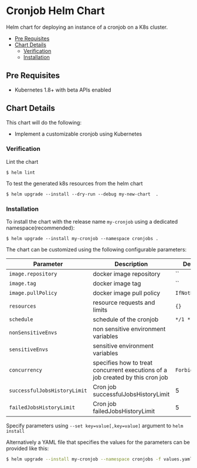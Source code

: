 # Cronjob Helm Chart

Helm chart for deploying an instance of a cronjob on a K8s cluster.

<!-- START doctoc generated TOC please keep comment here to allow auto update -->
<!-- DON'T EDIT THIS SECTION, INSTEAD RE-RUN doctoc TO UPDATE -->


- [Pre Requisites](#pre-requisites)
- [Chart Details](#chart-details)
  - [Verification](#verification)
  - [Installation](#installation)

<!-- END doctoc generated TOC please keep comment here to allow auto update -->

## Pre Requisites

* Kubernetes 1.8+ with beta APIs enabled

## Chart Details

This chart will do the following:

* Implement a customizable cronjob using Kubernetes


### Verification

Lint the chart

```
$ helm lint
```

To test the generated k8s resources from the helm chart

```
$ helm upgrade --install --dry-run --debug my-new-chart  .
```

### Installation

To install the chart with the release name `my-cronjob` using a dedicated namespace(recommended):

```
$ helm upgrade --install my-cronjob --namespace cronjobs .
```

The chart can be customized using the following configurable parameters:

| Parameter | Description | Default |
| --- | ---| ---|
| `image.repository` | docker image repository | `` |
| `image.tag` | docker image tag | `` |
| `image.pullPolicy` | docker image pull policy | `IfNotPresent` |
| `resources` | resource requests and limits | `{}` |
| `schedule` | schedule of the cronjob | `*/1 * * * *` |
| `nonSensitiveEnvs` | non sensitive environment variables | |
| `sensitiveEnvs` | sensitive environment variables | |
| `concurrency` | specifies how to treat concurrent executions of a job created by this cron job | `Forbid` |
| `successfulJobsHistoryLimit` | Cron job successfulJobsHistoryLimit | 5 |
| `failedJobsHistoryLimit` | Cron job failedJobsHistoryLimit | 5 |


Specify parameters using `--set key=value[,key=value]` argument to `helm install`

Alternatively a YAML file that specifies the values for the parameters can be provided like this:

```bash
$ helm upgrade --install my-cronjob --namespace cronjobs -f values.yaml .
```

